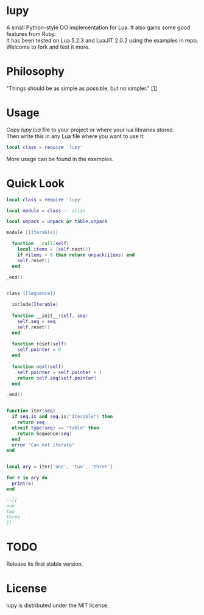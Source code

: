 lupy
===========

A small Python-style OO implementation for Lua. It also gains some good features from Ruby.<br>
It has been tested on Lua 5.2.3 and LuaJIT 2.0.2 using the examples in repo. Welcome to fork and test it more.

Philosophy
===========

"Things should be as simple as possible, but no simpler." [[1]](http://python-history.blogspot.com/2009/01/pythons-design-philosophy.html)

Usage
==========
Copy *lupy.lua* file to your project or where your lua libraries stored.<br>
Then write this in any Lua file where you want to use it:
```lua
local class = require 'lupy'
```
More usage can be found in the examples.

Quick Look
==========

```lua
local class = require 'lupy'

local module = class -- alias

local unpack = unpack or table.unpack

module [[Iterable]]

  function __call(self)
    local items = {self.next()}
    if #items > 0 then return unpack(items) end
    self.reset()
  end

_end()


class [[Sequence]]

  include(Iterable)
  
  function __init__(self, seq)
    self.seq = seq
    self.reset()
  end
  
  function reset(self)
    self.pointer = 0
  end
  
  function next(self)
    self.pointer = self.pointer + 1
    return self.seq[self.pointer]
  end

_end()


function iter(seq)
  if seq.is and seq.is("Iterable") then 
    return seq
  elseif type(seq) == "table" then
    return Sequence(seq)
  end
  error "Can not iterate"
end


local ary = iter{'one', 'two', 'three'}

for e in ary do
  print(e)
end

--[[
one
two
three
]]

```

TODO
==========
Release its first stable version.

License
=======

lupy is distributed under the MIT license.
